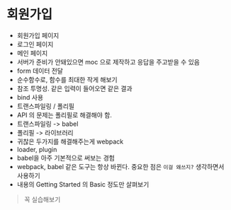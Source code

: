 # 회원가입

- 회원가입 페이지
- 로그인 페이지
- 메인 페이지
- 서버가 준비가 안돼있으면 moc 으로 제작하고 응답을 주고받을 수 있음
- form 데이터 전달
- 순수함수로, 함수를 최대한 작게 해보기
- 참조 투명성. 같은 입력이 들어오면 같은 결과
- bind 사용
- 트랜스파일링 / 폴리필
- API 의 문제는 폴리필로 해결해야 함.
- 트랜스파일링 -> babel
- 폴리필 -> 라이브러리
- 귀찮은 두가지를 해결해주는게 webpack
- loader, plugin
- babel을 아주 기본적으로 써보는 경험
- webpack, babel 같은 도구는 항상 바뀐다. 중요한 점은 `이걸 왜쓰지?` 생각하면서 사용하기
- 내용의 Getting Started 의 Basic 정도만 살펴보기

> 꼭 실습해보기
